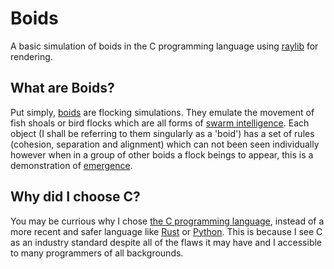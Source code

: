 # Boids

A basic simulation of boids in the C programming language using [raylib](https://www.raylib.com/) for rendering.

## What are Boids?

Put simply, [boids](https://en.wikipedia.org/wiki/Boids) are flocking simulations. They emulate the movement of fish shoals or bird flocks which are all forms of [swarm intelligence](https://en.wikipedia.org/wiki/Swarm_intelligence). Each object (I shall be referring to them singularly as a 'boid') has a set of rules (cohesion, separation and alignment) which can not been seen individually however when in a group of other boids a flock beings to appear, this is a demonstration of [emergence](https://en.wikipedia.org/wiki/Emergence).

## Why did I choose C?

You may be currious why I chose [the C programming language](https://en.wikipedia.org/wiki/C_(programming_language)), instead of a more recent and safer language like [Rust](https://www.rust-lang.org/) or [Python](https://www.python.org/). This is because I see C as an industry standard despite all of the flaws it may have and I accessible to many programmers of all backgrounds.

